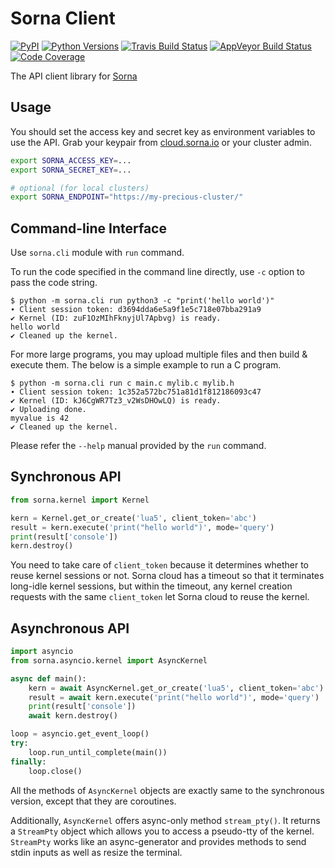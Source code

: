 Sorna Client
============

[![PyPI](https://badge.fury.io/py/sorna-client.svg)](https://pypi.python.org/pypi/sorna-client)
[![Python Versions](https://img.shields.io/pypi/pyversions/sorna-client.svg)](https://pypi.org/project/sorna-client/)
[![Travis Build Status](https://travis-ci.org/lablup/sorna-client.svg?branch=master)](https://travis-ci.org/lablup/sorna-client)
[![AppVeyor Build Status](https://ci.appveyor.com/api/projects/status/5h6r1cmbx2965yn1/branch/master?svg=true)](https://ci.appveyor.com/project/achimnol/sorna-client/branch/master)
[![Code Coverage](https://codecov.io/gh/lablup/sorna-client/branch/master/graph/badge.svg)](https://codecov.io/gh/lablup/sorna-client)

The API client library for [Sorna](http://sorna.io)

Usage
-----

You should set the access key and secret key as environment variables to use the API.
Grab your keypair from [cloud.sorna.io](https://cloud.sorna.io) or your cluster admin.

```sh
export SORNA_ACCESS_KEY=...
export SORNA_SECRET_KEY=...

# optional (for local clusters)
export SORNA_ENDPOINT="https://my-precious-cluster/"
```

Command-line Interface
----------------------

Use `sorna.cli` module with `run` command.

To run the code specified in the command line directly,
use `-c` option to pass the code string.

```console
$ python -m sorna.cli run python3 -c "print('hello world')"
∙ Client session token: d3694dda6e5a9f1e5c718e07bba291a9
✔ Kernel (ID: zuF1OzMIhFknyjUl7Apbvg) is ready.
hello world
✔ Cleaned up the kernel.
```

For more large programs, you may upload multiple files and then build & execute
them.  The below is a simple example to run a C program.

```console
$ python -m sorna.cli run c main.c mylib.c mylib.h
∙ Client session token: 1c352a572bc751a81d1f812186093c47
✔ Kernel (ID: kJ6CgWR7Tz3_v2WsDHOwLQ) is ready.
✔ Uploading done.
myvalue is 42
✔ Cleaned up the kernel.
```

Please refer the `--help` manual provided by the `run` command.

Synchronous API
---------------

```python
from sorna.kernel import Kernel

kern = Kernel.get_or_create('lua5', client_token='abc')
result = kern.execute('print("hello world")', mode='query')
print(result['console'])
kern.destroy()
```

You need to take care of `client_token` because it determines whether to
reuse kernel sessions or not.
Sorna cloud has a timeout so that it terminates long-idle kernel sessions,
but within the timeout, any kernel creation requests with the same `client_token`
let Sorna cloud to reuse the kernel.

Asynchronous API
----------------

```python
import asyncio
from sorna.asyncio.kernel import AsyncKernel

async def main():
    kern = await AsyncKernel.get_or_create('lua5', client_token='abc')
    result = await kern.execute('print("hello world")', mode='query')
    print(result['console'])
    await kern.destroy()

loop = asyncio.get_event_loop()
try:
    loop.run_until_complete(main())
finally:
    loop.close()
```

All the methods of `AsyncKernel` objects are exactly same to the synchronous version,
except that they are coroutines.

Additionally, `AsyncKernel` offers async-only method `stream_pty()`.
It returns a `StreamPty` object which allows you to access a pseudo-tty of the kernel.
`StreamPty` works like an async-generator and provides methods to send stdin inputs
as well as resize the terminal.
